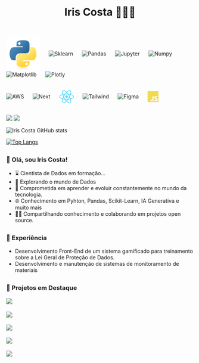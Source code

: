 <h1 align="center">Iris Costa 👩‍💻🎲</h1>

<div style="display: inline_block"><br>
  
  <img align="center" alt="Python" height="90" width="90" src="https://raw.githubusercontent.com/devicons/devicon/master/icons/python/python-original.svg">&nbsp;&nbsp;&nbsp;&nbsp;&nbsp;
  <img align="center" alt="Sklearn" height="90" width="90" src="https://cdn.jsdelivr.net/gh/devicons/devicon@latest/icons/scikitlearn/scikitlearn-original.svg">&nbsp;&nbsp;&nbsp;&nbsp;&nbsp;
  <img align="center" alt="Pandas" height="80" width="80" src="https://cdn.jsdelivr.net/gh/devicons/devicon@latest/icons/pandas/pandas-original.svg">&nbsp;&nbsp;&nbsp;&nbsp;&nbsp;
  <img align="center" alt="Jupyter" height="90" width="90" src="https://cdn.jsdelivr.net/gh/devicons/devicon@latest/icons/jupyter/jupyter-original.svg">&nbsp;&nbsp;&nbsp;&nbsp;&nbsp;
  <img align="center" alt="Numpy" height="80" width="80" src="https://cdn.jsdelivr.net/gh/devicons/devicon@latest/icons/numpy/numpy-original.svg">&nbsp;&nbsp;&nbsp;&nbsp;&nbsp;
  <img align="center" alt="Matplotlib" height="80" width="80" src="https://cdn.jsdelivr.net/gh/devicons/devicon@latest/icons/matplotlib/matplotlib-plain.svg">&nbsp;&nbsp;&nbsp;&nbsp;&nbsp;
  <img align="center" alt="Plotly" height="80" width="80" src="https://cdn.jsdelivr.net/gh/devicons/devicon@latest/icons/plotly/plotly-original.svg">&nbsp;&nbsp;&nbsp;&nbsp;&nbsp;
  <br/>
  <br/>

  <img align="center" alt="AWS" height="40" width="40" src="https://cdn.jsdelivr.net/gh/devicons/devicon@latest/icons/amazonwebservices/amazonwebservices-plain-wordmark.svg">&nbsp;&nbsp;&nbsp;&nbsp;&nbsp;
  <img align="center" alt="Next" height="40" width="40" src="https://cdn.jsdelivr.net/gh/devicons/devicon@latest/icons/nextjs/nextjs-original.svg" >&nbsp;&nbsp;&nbsp;&nbsp;&nbsp;
  <img align="center" alt="React" height="40" width="40" src="https://raw.githubusercontent.com/devicons/devicon/master/icons/react/react-original.svg">&nbsp;&nbsp;&nbsp;&nbsp;&nbsp;
  <img align="center" alt="Tailwind" height="40" width="40" src="https://cdn.jsdelivr.net/gh/devicons/devicon@latest/icons/tailwindcss/tailwindcss-original.svg">&nbsp;&nbsp;&nbsp;&nbsp;&nbsp;
  <img align="center" alt="Figma" height="30" width="30" src="https://cdn.jsdelivr.net/gh/devicons/devicon@latest/icons/figma/figma-original.svg">&nbsp;&nbsp;&nbsp;&nbsp;&nbsp;
  <img align="center" alt="Js" height="30" width="30" src="https://raw.githubusercontent.com/devicons/devicon/master/icons/javascript/javascript-plain.svg">&nbsp;&nbsp;&nbsp;&nbsp;&nbsp;

  
</div>
  
  ##
 
<div> 
  
  <a href = "mailto:irisdevf14@gmail.com"><img src="https://img.shields.io/badge/-Gmail-%23333?style=for-the-badge&logo=gmail&logoColor=white" target="_blank"></a>
  <a href="https://www.linkedin.com/in/costairis/" target="_blank"><img src="https://img.shields.io/badge/-LinkedIn-%230077B5?style=for-the-badge&logo=linkedin&logoColor=white" target="_blank"></a> 
  
</div>

<!-- <div align="center" style="display: flex; justify-content: center;" -->

![Iris Costa GitHub stats](https://github-readme-stats.vercel.app/api?username=iriscoxta&show_icons=true&theme=dark)

[![Top Langs](https://github-readme-stats.vercel.app/api/top-langs/?username=iriscoxta&layout=compact&theme=dark)](https://github.com/anuraghazra/github-readme-stats)

</div>

##

### 👋 Olá, sou Iris Costa!

- ⌛ Cientista de Dados em formação...
- 🎲 Explorando o mundo de Dados
- 🚀 Comprometida em aprender e evoluir constantemente no mundo da tecnologia.
- 🌐 Conhecimento em Pyhton, Pandas, Scikit-Learn, IA Generativa e muito mais
- 👩‍💻 Compartilhando conhecimento e colaborando em projetos open source.

##
### 💼 Experiência
* Desenvolvimento Front-End de um sistema gamificado para treinamento sobre a Lei Geral de Proteção de Dados.
* Desenvolvimento e manutenção de sistemas de monitoramento de materiais  
##
  
### 🚀 Projetos em Destaque
<a href="https://github.com/iriscoxta/digital_signal_processing">
  <img align="center" src="https://github-readme-stats.vercel.app/api/pin/?username=iriscoxta&repo=digital_signal_processing" />
</a>
<br/>
<br/>
<a href="https://github.com/iriscoxta/Analise_Exploratoria">
  <img align="center" src="https://github-readme-stats.vercel.app/api/pin/?username=iriscoxta&repo=Analise_Exploratoria" />
</a>
<br/>
<br/>
<a href="https://github.com/iriscoxta/mandacarubroker_front">
  <img align="center" src="https://github-readme-stats.vercel.app/api/pin/?username=iriscoxta&repo=mandacarubroker_front" />
</a>
<br/>
<br/>
<a href="https://github.com/iriscoxta/sabidin">
  <img align="center" src="https://github-readme-stats.vercel.app/api/pin/?username=iriscoxta&repo=sabidin" />
</a>
<br/>
<br/>
<a href="https://github.com/iriscoxta/GETEC_PSI">
  <img align="center" src="https://github-readme-stats.vercel.app/api/pin/?username=iriscoxta&repo=GETEC_PSI" />
</a>
<br/>
<br/>









